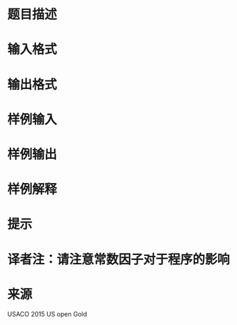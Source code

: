 

# 题目描述



# 输入格式



# 输出格式



# 样例输入



# 样例输出



# 样例解释



# 提示



# 译者注：请注意常数因子对于程序的影响



# 来源


<p>
USACO 2015 US open Gold
</p>
